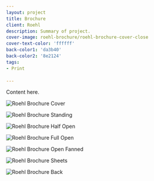 ```yaml
---
layout: project
title: Brochure
client: Roehl
description: Summary of project.
cover-image: roehl-brochure/roehl-brochure-cover-close
cover-text-color: 'ffffff'
back-color1: 'da3b40'
back-color2: '8e2124'
tags:
- Print

---
```


Content here.

<div class="images">
<img class="half first fit" data-aos="fade-up" data-featherlight="/img/projects/roehl-brochure/roehl-brochure-cover.jpg"
alt="Roehl Brochure Cover" src="/img/projects/roehl-brochure/roehl-brochure-cover.jpg"
srcset="/img/projects/roehl-brochure/roehl-brochure-cover-2400.jpg 2400w,
/img/projects/roehl-brochure/roehl-brochure-cover-1800.jpg 1800w,
/img/projects/roehl-brochure/roehl-brochure-cover-1200.jpg 1200w,
/img/projects/roehl-brochure/roehl-brochure-cover-900.jpg 900w,
/img/projects/roehl-brochure/roehl-brochure-cover-600.jpg 600w,
/img/projects/roehl-brochure/roehl-brochure-cover-400.jpg 400w" />

<img class="half last fit" data-aos="fade-up" data-featherlight="/img/projects/roehl-brochure/roehl-brochure-standing.jpg"
alt="Roehl Brochure Standing" src="/img/projects/roehl-brochure/roehl-brochure-standing.jpg"
srcset="/img/projects/roehl-brochure/roehl-brochure-standing-2400.jpg 2400w,
/img/projects/roehl-brochure/roehl-brochure-standing-1800.jpg 1800w,
/img/projects/roehl-brochure/roehl-brochure-standing-1200.jpg 1200w,
/img/projects/roehl-brochure/roehl-brochure-standing-900.jpg 900w,
/img/projects/roehl-brochure/roehl-brochure-standing-600.jpg 600w,
/img/projects/roehl-brochure/roehl-brochure-standing-400.jpg 400w" />

<img class="full fit" data-aos="fade-up" data-featherlight="/img/projects/roehl-brochure/roehl-brochure-open-half.jpg"
alt="Roehl Brochure Half Open" src="/img/projects/roehl-brochure/roehl-brochure-open-half.jpg"
srcset="/img/projects/roehl-brochure/roehl-brochure-open-half-2400.jpg 2400w,
/img/projects/roehl-brochure/roehl-brochure-open-half-1800.jpg 1800w,
/img/projects/roehl-brochure/roehl-brochure-open-half-1200.jpg 1200w,
/img/projects/roehl-brochure/roehl-brochure-open-half-900.jpg 900w,
/img/projects/roehl-brochure/roehl-brochure-open-half-600.jpg 600w,
/img/projects/roehl-brochure/roehl-brochure-open-half-400.jpg 400w" />

<img class="half first fit" data-aos="fade-up" data-featherlight="/img/projects/roehl-brochure/roehl-brochure-open-full.jpg"
alt="Roehl Brochure Full Open" src="/img/projects/roehl-brochure/roehl-brochure-open-full.jpg"
srcset="/img/projects/roehl-brochure/roehl-brochure-open-full-2400.jpg 2400w,
/img/projects/roehl-brochure/roehl-brochure-open-full-1800.jpg 1800w,
/img/projects/roehl-brochure/roehl-brochure-open-full-1200.jpg 1200w,
/img/projects/roehl-brochure/roehl-brochure-open-full-900.jpg 900w,
/img/projects/roehl-brochure/roehl-brochure-open-full-600.jpg 600w,
/img/projects/roehl-brochure/roehl-brochure-open-full-400.jpg 400w" />

<img class="half last fit" data-aos="fade-up" data-featherlight="/img/projects/roehl-brochure/roehl-brochure-open-fanned.jpg"
alt="Roehl Brochure Open Fanned" src="/img/projects/roehl-brochure/roehl-brochure-open-fanned.jpg"
srcset="/img/projects/roehl-brochure/roehl-brochure-open-fanned-2400.jpg 2400w,
/img/projects/roehl-brochure/roehl-brochure-open-fanned-1800.jpg 1800w,
/img/projects/roehl-brochure/roehl-brochure-open-fanned-1200.jpg 1200w,
/img/projects/roehl-brochure/roehl-brochure-open-fanned-900.jpg 900w,
/img/projects/roehl-brochure/roehl-brochure-open-fanned-600.jpg 600w,
/img/projects/roehl-brochure/roehl-brochure-open-fanned-400.jpg 400w" />

<img class="full fit" data-aos="fade-up" data-featherlight="/img/projects/roehl-brochure/roehl-brochure-sheets.jpg"
alt="Roehl Brochure Sheets" src="/img/projects/roehl-brochure/roehl-brochure-sheets.jpg"
srcset="/img/projects/roehl-brochure/roehl-brochure-sheets-2400.jpg 2400w,
/img/projects/roehl-brochure/roehl-brochure-sheets-1800.jpg 1800w,
/img/projects/roehl-brochure/roehl-brochure-sheets-1200.jpg 1200w,
/img/projects/roehl-brochure/roehl-brochure-sheets-900.jpg 900w,
/img/projects/roehl-brochure/roehl-brochure-sheets-600.jpg 600w,
/img/projects/roehl-brochure/roehl-brochure-sheets-400.jpg 400w" />

<img class="full fit" data-aos="fade-up" data-featherlight="/img/projects/roehl-brochure/roehl-brochure-back.jpg"
alt="Roehl Brochure Back" src="/img/projects/roehl-brochure/roehl-brochure-back.jpg"
srcset="/img/projects/roehl-brochure/roehl-brochure-back-2400.jpg 2400w,
/img/projects/roehl-brochure/roehl-brochure-back-1800.jpg 1800w,
/img/projects/roehl-brochure/roehl-brochure-back-1200.jpg 1200w,
/img/projects/roehl-brochure/roehl-brochure-back-900.jpg 900w,
/img/projects/roehl-brochure/roehl-brochure-back-600.jpg 600w,
/img/projects/roehl-brochure/roehl-brochure-back-400.jpg 400w" />
</div>
